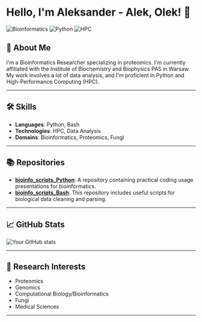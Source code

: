 # Hello, I'm Aleksander - Alek, Olek! 👋

![Bioinformatics](https://img.shields.io/badge/Bioinformatics-Researcher-blue)
![Python](https://img.shields.io/badge/Python-Expert-green)
![HPC](https://img.shields.io/badge/HPC-Proficient-orange)

## 📌 About Me

I'm a Bioinformatics Researcher specializing in proteomics. I'm currently affiliated with the Institute of Biochemistry and Biophysics PAS in Warsaw. My work involves a lot of data analysis, and I'm proficient in Python and High-Performance Computing (HPC).

---

## 🛠 Skills

- **Languages**: Python, Bash
- **Technologies**: HPC, Data Analysis
- **Domains**: Bioinformatics, Proteomics, Fungi

---

## 📚 Repositories

- **[bioinfo_scripts_Python](https://github.com/a-kossakowski/bioinfo_scripts_Python)**: A repository containing practical coding usage presentations for bioinformatics.
- **[bioinfo_scripts_Bash](https://github.com/a-kossakowski/bioinfo_scripts_Bash)**: This repository includes useful scripts for biological data cleaning and parsing.

---

## 📈 GitHub Stats

![Your GitHub stats](https://github-readme-stats.vercel.app/api?username=a-kossakowski&show_icons=true&theme=radical)

---

## 🎯 Research Interests

- Proteomics
- Genomics
- Computational Biology/Bioinformatics
- Fungi
- Medical Sciences

---

